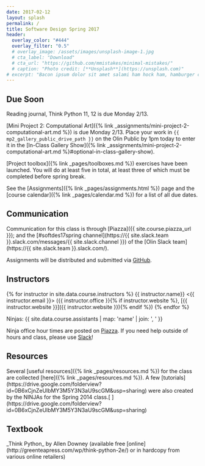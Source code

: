 ```yaml
---
date: 2017-02-12
layout: splash
permalink: /
title: Software Design Spring 2017
header:
  overlay_color: "#444"
  overlay_filter: "0.5"
  # overlay_image: /assets/images/unsplash-image-1.jpg
  # cta_label: "Download"
  # cta_url: "https://github.com/mmistakes/minimal-mistakes/"
  # caption: "Photo credit: [**Unsplash**](https://unsplash.com)"
# excerpt: "Bacon ipsum dolor sit amet salami ham hock ham, hamburger corned beef short ribs kielbasa biltong t-bone drumstick tri-tip tail sirloin pork chop."
---
```



<div class="feature__wrapper">

<div class="feature__item"><div class="archive__item"><div class="archive__item-body">
<h2 class="archive__item-title">Due Soon</h2>
<div class="archive__item-excerpt" markdown="1">
Reading journal, Think Python 11, 12 is due Monday 2/13.

[Mini Project 2: Computational Art]({% link _assignments/mini-project-2-computational-art.md %}) is due Monday 2/13. Place your work in `{{ mp2_gallery_public_drive_path }}` on the Olin Public by 1pm today to enter it in the [In-Class Gallery Show]({% link _assignments/mini-project-2-computational-art.md %}#optional-in-class-gallery-show).

[Project toolbox]({% link _pages/toolboxes.md %}) exercises have been launched.
You will do at least five in total, at least three of which must be completed before spring break.

See the [Assignments]({% link _pages/assignments.html %}) page and the [course calendar]({% link _pages/calendar.md %}) for a list of all due dates.
</div></div></div></div>

<div class="feature__item"><div class="archive__item"><div class="archive__item-body">
<h2 class="archive__item-title">Communication</h2>
<div class="archive__item-excerpt" markdown="1">
Communication for this class is through [Piazza]({{ site.course.piazza_url }});
and the [#softdes17spring channel](https://{{ site.slack.team }}.slack.com/messages/{{ site.slack.channel }}) of the
[Olin Slack team](https://{{ site.slack.team }}.slack.com/).

Assignments will be distributed and submitted via
[GitHub](https://github.com/{{site.course.github_owner}}).

</div></div></div></div>

<div class="feature__item"><div class="archive__item"><div class="archive__item-body">
<h2 class="archive__item-title">Instructors</h2>
<div class="archive__item-excerpt" markdown="1">
{% for instructor in site.data.course.instructors %}
{{ instructor.name}} <{{ instructor.email }}> ({{ instructor.office }}{% if instructor.website %}, [{{ instructor.website }}]({{ instructor.website }}){% endif %})
{% endfor %}

Ninjas: {{ site.data.course.assistants | map: 'name' | join: ', ' }}

Ninja office hour times are posted on
[Piazza](https://piazza.com/class/iy3bgqkraq97c0?cid=17). If you need help
outside of hours and class, please use [Slack](https://olin.slack.com/messages/softdes17spring/)!
</div></div></div></div>

</div>

<div class="feature__wrapper">

<div class="feature__item"><div class="archive__item"><div class="archive__item-body">
<h2 class="archive__item-title">Resources</h2>
<div class="archive__item-excerpt" markdown="1">
Several [useful resources]({% link _pages/resources.md %}) for the class are collected
[here]({% link _pages/resources.md %}). A few
[tutorials](https://drive.google.com/folderview?id=0B6xCjnZeUlbMY3M5Y3N3aU9scGM&usp=sharing)
were also created by the NINJAs for the Spring 2014 class.[
](https://drive.google.com/folderview?id=0B6xCjnZeUlbMY3M5Y3N3aU9scGM&usp=sharing)
</div></div></div></div>

<div class="feature__item"><div class="archive__item"><div class="archive__item-body">
<h2 class="archive__item-title">Textbook</h2>
<div class="archive__item-excerpt" markdown="1">
_Think Python_ by Allen Downey (available free
[online](http://greenteapress.com/wp/think-python-2e/) or in hardcopy from
various online retailers)
</div></div></div></div>

</div>
